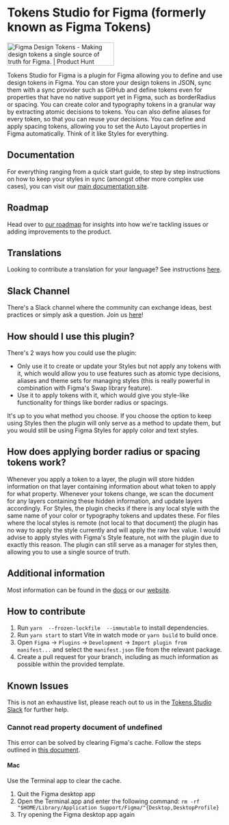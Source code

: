 # Tokens Studio for Figma (formerly known as Figma Tokens)

<a href="https://www.producthunt.com/posts/figma-design-tokens?utm_source=badge-featured&utm_medium=badge&utm_souce=badge-figma-design-tokens" target="_blank"><img src="https://api.producthunt.com/widgets/embed-image/v1/featured.svg?post_id=217712&theme=light" alt="Figma Design Tokens - Making design tokens a single source of truth for Figma. | Product Hunt" style="width: 250px; height: 54px;" width="250" height="54" /></a>

Tokens Studio for Figma is a plugin for Figma allowing you to define and use design tokens in Figma. You can store your design tokens in JSON, sync them with a sync provider such as GitHub and define tokens even for properties that have no native support yet in Figma, such as borderRadius or spacing. You can create color and typography tokens in a granular way by extracting atomic decisions to tokens. You can also define aliases for every token, so that you can reuse your decisions. You can define and apply spacing tokens, allowing you to set the Auto Layout properties in Figma automatically. Think of it like Styles for everything.

## Documentation

For everything ranging from a quick start guide, to step by step instructions on how to keep your styles in sync (amongst other more complex use cases), you can visit our [main documentation site](https://docs.tokens.studio/).

## Roadmap

Head over to [our roadmap](https://github.com/orgs/tokens-studio/projects/34/views/6) for insights into how we're tackling issues or adding improvements to the product.

## Translations

Looking to contribute a translation for your language? See instructions [here](./developer-knowledgebase/translations.md).

## Slack Channel

There's a Slack channel where the community can exchange ideas, best practices or simply ask a question. Join us [here](https://tokens.studio/slack)!

## How should I use this plugin?

There's 2 ways how you could use the plugin:
- Only use it to create or update your Styles but not apply any tokens with it, which would allow you to use features such as atomic type decisions, aliases and theme sets for managing styles (this is really powerful in combination with Figma's Swap library feature).
- Use it to apply tokens with it, which would give you style-like functionality for things like border radius or spacings.

It's up to you what method you choose. If you choose the option to keep using Styles then the plugin will only serve as a method to update them, but you would still be using Figma Styles for apply color and text styles.

## How does applying border radius or spacing tokens work?

Whenever you apply a token to a layer, the plugin will store hidden information on that layer containing information about what token to apply for what property. Whenever your tokens change, we scan the document for any layers containing these hidden information, and update layers accordingly. For Styles, the plugin checks if there is any local style with the same name of your color or typography tokens and updates these. For files where the local styles is remote (not local to that document) the plugin has no way to apply the style currently and will apply the raw hex value. I would advise to apply styles with Figma's Style feature, not with the plugin due to exactly this reason. The plugin can still serve as a manager for styles then, allowing you to use a single source of truth.

## Additional information

Most information can be found in the [docs](https://docs.tokens.studio) or our [website](https://tokens.studio).

## How to contribute

1. Run `yarn  --frozen-lockfile  --immutable` to install dependencies.
2. Run `yarn start` to start Vite in watch mode or `yarn build` to build once.
3. Open `Figma` -> `Plugins` -> `Development` -> `Import plugin from manifest...` and select the `manifest.json` file from the relevant package.
4. Create a pull request for your branch, including as much information as possible within the provided template.

## Known Issues

This is not an exhaustive list, please reach out to us in the [Tokens Studio Slack](https://tokens.studio/slack) for further help.

### Cannot read property document of undefined

This error can be solved by clearing Figma's cache. Follow the steps outlined in [this document](https://help.figma.com/hc/en-us/articles/360040328553-Can-I-work-offline-with-Figma-#clear-data).

#### Mac

Use the Terminal app to clear the cache.

1. Quit the Figma desktop app
2. Open the Terminal.app and enter the following command: `rm -rf "$HOME/Library/Application Support/Figma/"{Desktop,DesktopProfile}`
3. Try opening the Figma desktop app again
